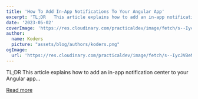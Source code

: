 ```yaml
---
title: 'How To Add In-App Notifications To Your Angular App'
excerpt: 'TL;DR   This article explains how to add an in-app notification center to your Angular app...'
date: '2023-05-02'
coverImage: 'https://res.cloudinary.com/practicaldev/image/fetch/s--IycJVBeM--/c_imagga_scale,f_auto,fl_progressive,h_420,q_auto,w_1000/https://dev-to-uploads.s3.amazonaws.com/uploads/articles/inn7cdel9mpa6kgp3qj9.png'
author:
  name: Koders
  picture: "assets/blog/authors/koders.png"
ogImage:
  url: 'https://res.cloudinary.com/practicaldev/image/fetch/s--IycJVBeM--/c_imagga_scale,f_auto,fl_progressive,h_420,q_auto,w_1000/https://dev-to-uploads.s3.amazonaws.com/uploads/articles/inn7cdel9mpa6kgp3qj9.png'
---
```


TL;DR   This article explains how to add an in-app notification center to your Angular app...

[Read more](https://dev.to/novu/how-to-add-in-app-notifications-to-your-angular-app-2dp3)
